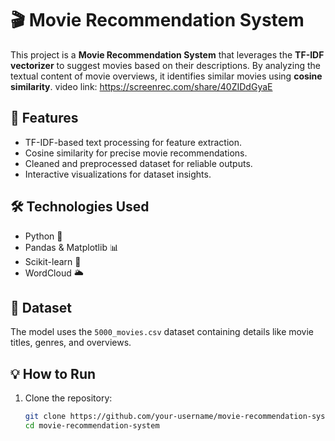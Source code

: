 # 🎬 Movie Recommendation System

This project is a **Movie Recommendation System** that leverages the **TF-IDF vectorizer** to suggest movies based on their descriptions. By analyzing the textual content of movie overviews, it identifies similar movies using **cosine similarity**.
video link:  https://screenrec.com/share/40ZIDdGyaE
## 🚀 Features
- TF-IDF-based text processing for feature extraction.
- Cosine similarity for precise movie recommendations.
- Cleaned and preprocessed dataset for reliable outputs.
- Interactive visualizations for dataset insights.

## 🛠️ Technologies Used
- Python 🐍
- Pandas & Matplotlib 📊
- Scikit-learn 🧠
- WordCloud 🌥️

## 📂 Dataset
The model uses the `5000_movies.csv` dataset containing details like movie titles, genres, and overviews.

## 💡 How to Run
1. Clone the repository:
   ```bash
   git clone https://github.com/your-username/movie-recommendation-system.git
   cd movie-recommendation-system




